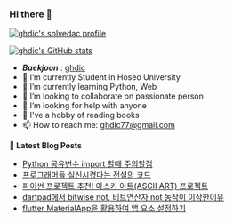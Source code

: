 ### Hi there 👋

[![ghdic's solvedac profile](http://mazassumnida.wtf/api/v2/generate_badge?boj=ghdic)](https://solved.ac/profile/ghdic)

[![ghdic's GitHub stats](https://github-readme-stats.vercel.app/api?username=ghdic&show_icons=true&theme=onedark)](https://github.com/ghdic/github-readme-stats)
- __*Baekjoon*__ : [ghdic](http://icpc.me/ghdic)
- 🔭 I’m currently Student in Hoseo University
- 🌱 I’m currently learning Python, Web
- 👯 I’m looking to collaborate on passionate person 
- 🤔 I’m looking for help with anyone
- 💬 I've a hobby of reading books
- 📫 How to reach me: ghdic77@gmail.com


**📕 Latest Blog Posts**
<!-- BLOG-POST-LIST:START -->
- [Python 공유변수 import 할때 주의할점](https://marinelifeirony.tistory.com/168)
- [프로그래머들 실신시켰다는 전설의 코드](https://marinelifeirony.tistory.com/167)
- [파이썬 프로젝트 추천! 아스키 아트&lpar;ASCII ART&rpar; 프로젝트](https://marinelifeirony.tistory.com/166)
- [dartpad에서 bitwise not, 비트연산자 not 동작이 이상한이유](https://marinelifeirony.tistory.com/165)
- [flutter MaterialApp을 활용하여 앱 요소 설정하기](https://marinelifeirony.tistory.com/164)
<!-- BLOG-POST-LIST:END -->